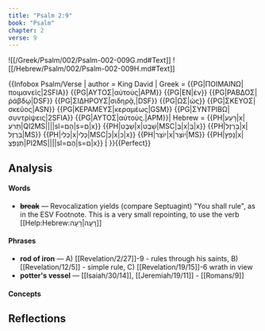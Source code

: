 ```yaml
---
title: "Psalm 2:9"
book: "Psalm"
chapter: 2
verse: 9
---
```

![[/Greek/Psalm/002/Psalm-002-009G.md#Text]]
![[/Hebrew/Psalm/002/Psalm-002-009H.md#Text]]

{{Infobox Psalm/Verse |
  author = King David | 
  Greek = {{PG|ΠΟΙΜΑΙΝΩ|ποιμανεῖς|2SFIA}} {{PG|ΑΥΤΟΣ|αὐτοὺς|APM}} {{PG|ΕΝ|ἐν}} {{PG|ΡΑΒΔΟΣ|ῥάβδῳ|DSF}} {{PG|ΣΙΔΗΡΟΥΣ|σιδηρᾷ,|DSF}} {{PG|ΩΣ|ὡς}} {{PG|ΣΚΕΥΟΣ|σκεῦος|ASN}} {{PG|ΚΕΡΑΜΕΥΣ|κεραμέως|GSM}} {{PG|ΣΥΝΤΡΙΒΩ|συντρίψεις|2SFIA}} {{PG|ΑΥΤΟΣ|αὐτούς.|APM}}|
  Hebrew = {{PH|רָעַע|x|תְּרֹעֵ|QI2MS||||sl=הֶם|s=ם|x}} {{PH|שֵׁבֶט|x|שֵׁבֶט|MSC|בְּ|x|בְּ|x}} {{PH|בַּרְזֶל|x|בַּרְזֶל|MS}} {{PH|כְּלִי|x|כְלִי|MSC|כְּ|x|כִּ|x}} {{PH|יוֹצֵר|x|יוֹצֵר|MS}} {{PH|נָפַץ|x|תְּנַפְּצֵ|PI2MS||||sl=הֶם|s=ם|x}} ׃|
}}{{Perfect}}

## Analysis

#### Words
- **<s>break</s>** — Revocalization yields (compare Septuagint) "You shall rule", as in the ESV Footnote.  This is a very small repointing, to use the verb [[Help:Hebrew:רָעָה|רָעָה]]

#### Phrases
- **rod of iron** — A) [[Revelation/2/27]]-9 - rules through his saints, B) [[Revelation/12/5]] - simple rule, C) [[Revelation/19/15]]-6 wrath in view
- **potter's vessel** — [[Isaiah/30/14]], [[Jeremiah/19/11]] - [[Romans/9]]

#### Concepts

## Reflections
